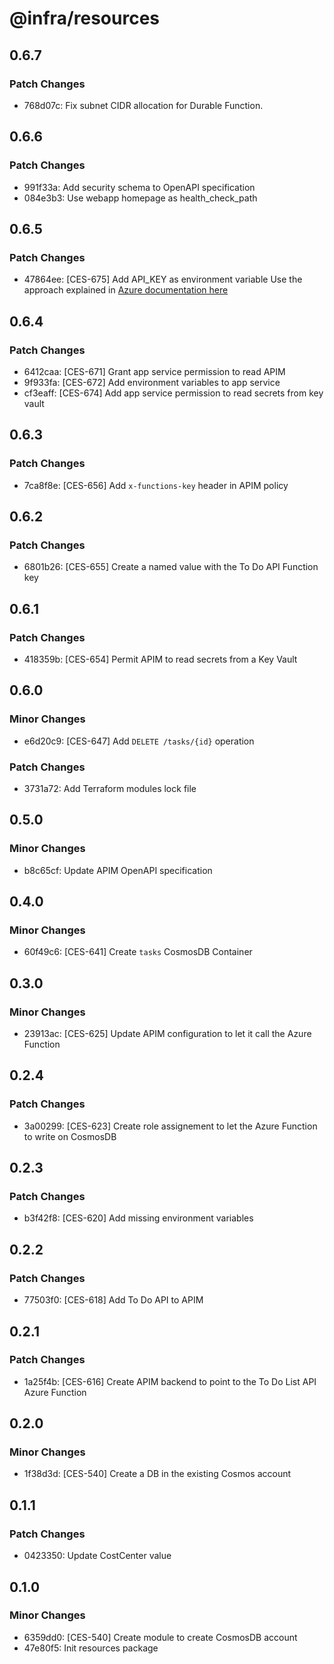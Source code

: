 # @infra/resources

## 0.6.7

### Patch Changes

- 768d07c: Fix subnet CIDR allocation for Durable Function.

## 0.6.6

### Patch Changes

- 991f33a: Add security schema to OpenAPI specification
- 084e3b3: Use webapp homepage as health_check_path

## 0.6.5

### Patch Changes

- 47864ee: [CES-675] Add API_KEY as environment variable
  Use the approach explained in [Azure documentation here](https://learn.microsoft.com/en-us/azure/app-service/app-service-key-vault-references?tabs=azure-cli)

## 0.6.4

### Patch Changes

- 6412caa: [CES-671] Grant app service permission to read APIM
- 9f933fa: [CES-672] Add environment variables to app service
- cf3eaff: [CES-674] Add app service permission to read secrets from key vault

## 0.6.3

### Patch Changes

- 7ca8f8e: [CES-656] Add `x-functions-key` header in APIM policy

## 0.6.2

### Patch Changes

- 6801b26: [CES-655] Create a named value with the To Do API Function key

## 0.6.1

### Patch Changes

- 418359b: [CES-654] Permit APIM to read secrets from a Key Vault

## 0.6.0

### Minor Changes

- e6d20c9: [CES-647] Add `DELETE /tasks/{id}` operation

### Patch Changes

- 3731a72: Add Terraform modules lock file

## 0.5.0

### Minor Changes

- b8c65cf: Update APIM OpenAPI specification

## 0.4.0

### Minor Changes

- 60f49c6: [CES-641] Create `tasks` CosmosDB Container

## 0.3.0

### Minor Changes

- 23913ac: [CES-625] Update APIM configuration to let it call the Azure Function

## 0.2.4

### Patch Changes

- 3a00299: [CES-623] Create role assignement to let the Azure Function to write on CosmosDB

## 0.2.3

### Patch Changes

- b3f42f8: [CES-620] Add missing environment variables

## 0.2.2

### Patch Changes

- 77503f0: [CES-618] Add To Do API to APIM

## 0.2.1

### Patch Changes

- 1a25f4b: [CES-616] Create APIM backend to point to the To Do List API Azure Function

## 0.2.0

### Minor Changes

- 1f38d3d: [CES-540] Create a DB in the existing Cosmos account

## 0.1.1

### Patch Changes

- 0423350: Update CostCenter value

## 0.1.0

### Minor Changes

- 6359dd0: [CES-540] Create module to create CosmosDB account
- 47e80f5: Init resources package
